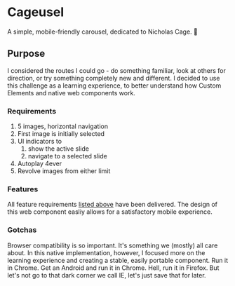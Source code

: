 # Cageusel

A simple, mobile-friendly carousel, dedicated to Nicholas Cage. 💖

## Purpose

I considered the routes I could go - do something familiar, look at others for direction, or try something completely new and different. I decided to use this challenge as a learning experience, to better understand how Custom Elements and native web components work.

### Requirements

1. 5 images, horizontal navigation
2. First image is initially selected
3. UI indicators to
   1. show the active slide
   2. navigate to a selected slide
4. Autoplay 4ever
5. Revolve images from either limit

### Features

All feature requirements [listed above](#Requirements) have been delivered. The design of this web component easliy allows for a satisfactory mobile experience.

### Gotchas

Browser compatibility is so important. It's something we (mostly) all care about. In this native implementation, however, I focused more on the learning experience and creating a stable, easily portable component. Run it in Chrome. Get an Android and run it in Chrome. Hell, run it in Firefox. But let's not go to that dark corner we call IE, let's just save that for later.
